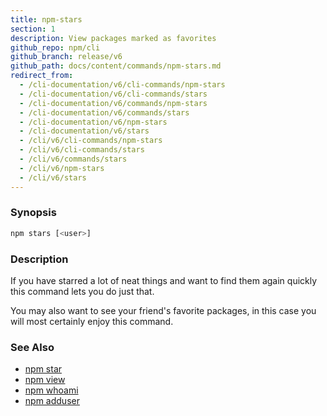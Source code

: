 ```yaml
---
title: npm-stars
section: 1
description: View packages marked as favorites
github_repo: npm/cli
github_branch: release/v6
github_path: docs/content/commands/npm-stars.md
redirect_from:
  - /cli-documentation/v6/cli-commands/npm-stars
  - /cli-documentation/v6/cli-commands/stars
  - /cli-documentation/v6/commands/npm-stars
  - /cli-documentation/v6/commands/stars
  - /cli-documentation/v6/npm-stars
  - /cli-documentation/v6/stars
  - /cli/v6/cli-commands/npm-stars
  - /cli/v6/cli-commands/stars
  - /cli/v6/commands/stars
  - /cli/v6/npm-stars
  - /cli/v6/stars
---
```


### Synopsis
```bash
npm stars [<user>]
```

### Description

If you have starred a lot of neat things and want to find them again
quickly this command lets you do just that.

You may also want to see your friend's favorite packages, in this case
you will most certainly enjoy this command.

### See Also

* [npm star](/cli/v6/commands/npm-star)
* [npm view](/cli/v6/commands/npm-view)
* [npm whoami](/cli/v6/commands/npm-whoami)
* [npm adduser](/cli/v6/commands/npm-adduser)
